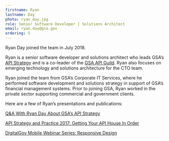 ```yaml
---
firstname: Ryan
lastname: Day
photo: ryan_day.jpg 
role: Senior Software Developer | Solutions Architect
email: ryan.day@gsa.gov
ordering: 5
---
```

Ryan Day joined the team in July 2018.

Ryan is a senior software developer and solutions architect who leads GSA’s [API Strategy](https://tech.gsa.gov/guides/API_strategy/) and is a co-leader of the [GSA API Guild](https://tech.gsa.gov/api_guild/). Ryan also focuses on emerging technology and solutions architecture for the CTO team.

Ryan joined the team from GSA’s Corporate IT Services, where he performed software development and solutions strategy in support of GSA’s financial management systems. Prior to joining GSA, Ryan worked in the private sector supporting commercial and government clients.

Here are a few of Ryan’s presentations and publications:

[Q&A With Ryan Day About GSA’s API Strategy](https://digital.gov/2019/03/27/qa-with-ryan-day-about-gsas-api-strategy/)

[API Strategy and Practice 2017: Getting Your API House In Order](https://www.slideshare.net/slideshow/embed_code/key/EDOqaTzbLoV5JS)

[DigitalGov Mobile Webinar Series: Responsive Design](https://www.youtube.com/watch?v=r1jgCa5OT-k)
